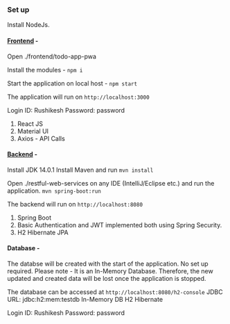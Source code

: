 ### Set up

Install NodeJs.

#### [Frontend](./frontend/todo-app-pwa) - 


Open ./frontend/todo-app-pwa


Install the modules - 
`npm i` 


Start the application on local host - 
`npm start`


The application will run on `http://localhost:3000`


Login ID: Rushikesh
Password: password

1. React JS
2. Material UI
3. Axios - API Calls

#### [Backend](./restful-web-services) - 

Install JDK 14.0.1
Install Maven
and run `mvn install`

Open ./restful-web-services on any IDE (IntelliJ/Eclipse etc.) and run the application.
`mvn spring-boot:run`

The backend will run on `http://localhost:8080`


1. Spring Boot
2. Basic Authentication and JWT implemented both using Spring Security.
3. H2 Hibernate JPA


#### Database -

The databse will be created with the start of the application. No set up required.
Please note - It is an In-Memory Database. Therefore, the new updated and created data will be lost once the application is stopped. 


The database can be accessed at `http://localhost:8080/h2-console`
JDBC URL: jdbc:h2:mem:testdb
In-Memory DB
H2 Hibernate

Login ID: Rushikesh
Password: password
